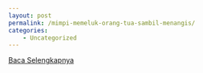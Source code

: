 ```yaml
---
layout: post
permalink: /mimpi-memeluk-orang-tua-sambil-menangis/
categories:
    - Uncategorized
---
```


[Baca Selengkapnya](/07)